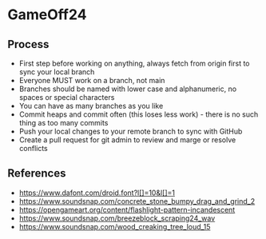 # GameOff24
## Process
* First step before working on anything, always fetch from origin first to sync your local branch
* Everyone MUST work on a branch, not main
* Branches should be named with lower case and alphanumeric, no spaces or special characters
* You can have as many branches as you like
* Commit heaps and commit often (this loses less work) - there is no such thing as too many commits
* Push your local changes to your remote branch to sync with GitHub
* Create a pull request for git admin to review and marge or resolve conflicts

## References
* https://www.dafont.com/droid.font?l[]=10&l[]=1
* https://www.soundsnap.com/concrete_stone_bumpy_drag_and_grind_2
* https://opengameart.org/content/flashlight-pattern-incandescent
* https://www.soundsnap.com/breezeblock_scraping24_wav
* https://www.soundsnap.com/wood_creaking_tree_loud_15
